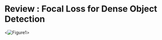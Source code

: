 Review : Focal Loss for Dense Object Detection
==============================================

<![Figure1]()>
